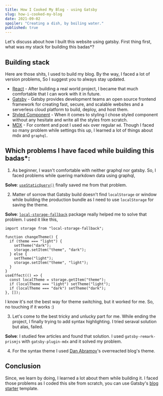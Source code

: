 ```yaml
---
title: How I Cooked My Blog - using Gatsby
slug: how-i-cooked-my-blog
date: 2021-09-02
spoiler: "Creating a dish, by boiling water."
published: true
---
```


Let's discuss about how I built this website using gatsby. First thing first, what was my stack for building this badas\*?

## Building stack

Here are those shits, I used to build my blog. By the way, I faced a lot of version problems, So I suggest you to always stay updated.

- [React](https://reactjs.org/) - After building a real world project, I became that much comfortable that I can work with it in future.
- [Gatsby](https://gatsbyjs.com/) - Gatsby provides development teams an open source frontend framework for creating fast, secure, and scalable websites and a serverless cloud platform to build, deploy, and host them.
- [Styled Component](https://styled-components.com/) - When it comes to styling I chose styled component without any hesitate and write all the styles from scratch.
- [MDX](https://mdxjs.com/) - For content and post I used `mdx` over regular `md`. Though I faced so many problem while settings this up, I learned a lot of things about mdx and `graphql`.

## Which problems I have faced while building this badas\*:

1. As beginner, I wasn't comfortable with neither graphql nor gatsby. So, I faced problems while quering markdown data using graphql,

**Solve**: [`useStaticQuery()`](https://www.gatsbyjs.com/blog/2019-02-20-introducing-use-static-query/) finally saved me from that problem.

2. Matter of sorrow that Gatsby build doesn't find `localStorage` or window while building the production bundle as I need to use `localStorage` for saving the theme.

**Solve**: [`local-storage-fallback`](https://github.com/ripeworks/local-storage-fallback) package really helped me to solve that problem. I used it like this,

```jsx{5, 7, 13}
import storage from "local-storage-fallback";

function changeTheme() {
  if (theme === "light") {
    setTheme("dark");
    storage.setItem("theme", "dark");
  } else {
    setTheme("light");
    storage.setItem("theme", "light");
  }
}
useEffect(() => {
  const localTheme = storage.getItem("theme");
  if (localTheme === "light") setTheme("light");
  if (localTheme === "dark") setTheme("dark");
}, []);
```

I know it's not the best way for theme switching, but it worked for me. So, no touching if it works :)

3. Let's come to the best tricky and unlucky part for me. While ending the project, I finally trying to add syntax highlighting. I tried seraval solution but alas, failed.

**Solve**: I studied few articles and found that solution. I used `gatsby-remark-prismjs` with `gatsby-plugin-mdx` and it solved my problem.

4. For the syntax theme I used [Dan Abramov](https://mobile.twitter.com/dan_abramov)'s overreacted blog's theme.

## Conclusion

Since, we learn by doing, I learned a lot about them while building it. I faced those problems as I coded this site from scratch, you can use Gatsby's [blog starter](https://github.com/gatsbyjs/gatsby-starter-blog) template.

<!-- ## Why choosing Gatsby over any other platform? -->
